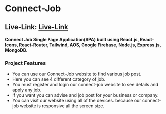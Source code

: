 # Connect-Job

## Live-Link: [Live-Link](https://connect-job-681f5.web.app)

#### Connect Job Single Page Application(SPA) built using React.js, React-Icons, React-Router, Tailwind, AOS, Google Firebase, Node.js, Express.js, MongoDB.

### Project Features
- You can use our Connect-Job website to find various job post.
- Here you can see 4 different category of job.
- You must register and login our connect-job website to see details and apply any job.
- If you want you can advise and job post for your business or company.
- You can visit our website using all of the devices. because our connect-job website is responsive all the screen size.
